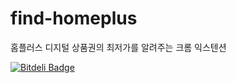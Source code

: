 # find-homeplus
홈플러스 디지털 상품권의 최저가를 알려주는 크롬 익스텐션


[![Bitdeli Badge](https://d2weczhvl823v0.cloudfront.net/sculove/find-homeplus/trend.png)](https://bitdeli.com/free "Bitdeli Badge")

